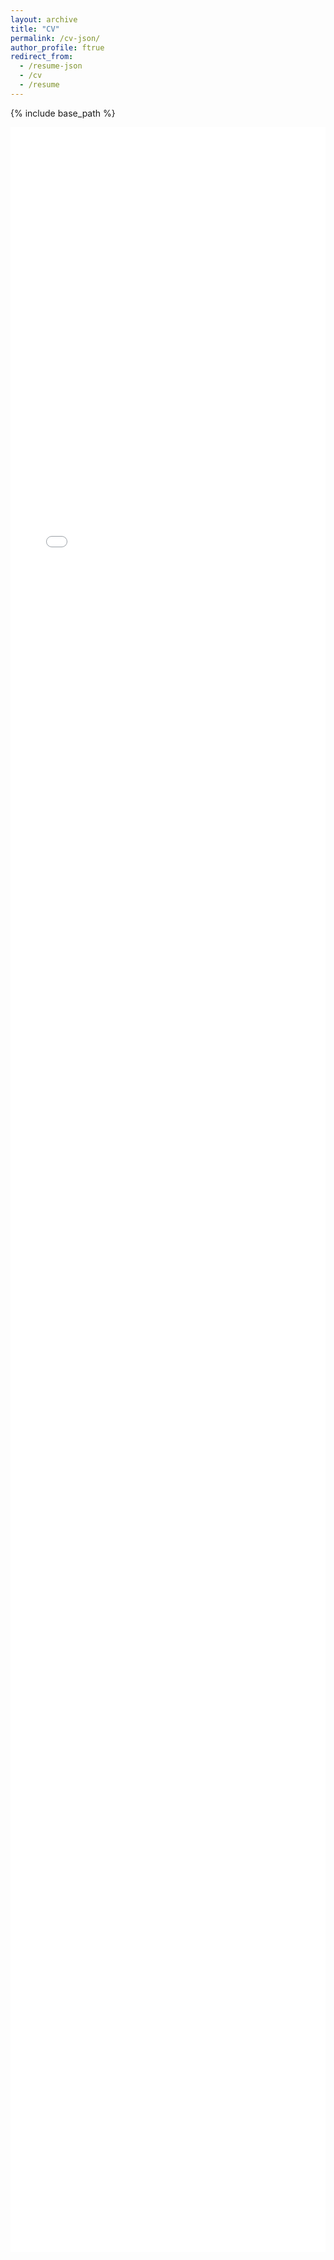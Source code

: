 ```yaml
---
layout: archive
title: "CV"
permalink: /cv-json/
author_profile: ftrue
redirect_from:
  - /resume-json
  - /cv
  - /resume
---
```


{% include base_path %}


<style>
  .pdf-wrap { height: 85vh; }
  .pdf-wrap iframe, .pdf-wrap object, .pdf-wrap embed { width: 100%; height: 100%; border: 0; }
</style>

<div class="pdf-wrap">
  <!-- 方式 1：iframe（推荐） -->
  <iframe src="/files/cv.pdf#view=FitH"></iframe>

  <!-- 方式 2：object（作为降级/备用） -->
  <!--
  <object data="/files/cv.pdf#view=FitH" type="application/pdf">
    <p>你的浏览器不支持内嵌 PDF。可<a href="/files/cv.pdf" target="_blank" rel="noopener">点击这里打开/下载</a>。</p>
  </object>
  -->
</div>
